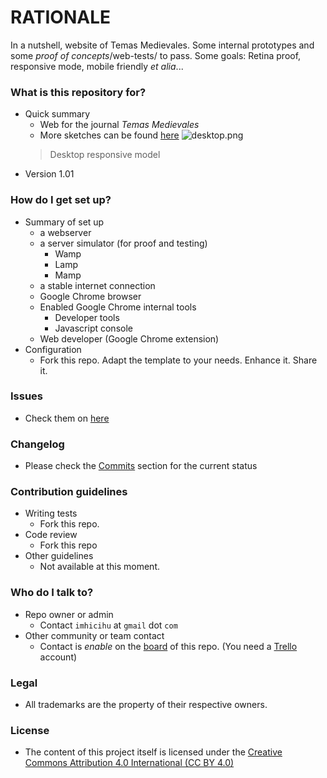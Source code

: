 # RATIONALE #

In a nutshell, website of Temas Medievales. Some internal prototypes and some _proof of concepts_/web-tests/ to pass. Some goals: Retina proof, responsive mode, mobile friendly _et alia_...

### What is this repository for? ###

* Quick summary
    - Web for the journal _Temas Medievales_
    - More sketches can be found [here](https://bitbucket.org/imhicihu/temas-medievales-project/issues/5/rough-workflow-bocetos-p-gina-web>)
    ![desktop.png](https://bitbucket.org/repo/R9y9j6K/images/3731280796-desktop.png)
    > Desktop responsive model
* Version 1.01

### How do I get set up? ###

* Summary of set up
    - a webserver
	- a server simulator (for proof and testing)
         + Wamp
         + Lamp
         + Mamp
	- a stable internet connection
	- Google Chrome browser
	- Enabled Google Chrome internal tools
	     - Developer tools
		 - Javascript console
	- Web developer (Google Chrome extension)
* Configuration
    - Fork this repo. Adapt the template to your needs. Enhance it. Share it.

### Issues ###

* Check them on [here](https://bitbucket.org/imhicihu/temas-medievales-project/issues)

### Changelog ###

* Please check the [Commits](https://bitbucket.org/imhicihu/temas-medievales-project/commits/) section for the current status

### Contribution guidelines ###

* Writing tests
    - Fork this repo. 
* Code review
    - Fork this repo
* Other guidelines
    - Not available at this moment.

### Who do I talk to? ###

* Repo owner or admin
    - Contact `imhicihu` at `gmail` dot `com`
* Other community or team contact
    - Contact is _enable_ on the [board](https://bitbucket.org/imhicihu/XXXXXXXXXXXX/addon/trello/trello-board) of this repo. (You need a [Trello](https://trello.com/) account)


### Legal ###

* All trademarks are the property of their respective owners.

### License ###

* The content of this project itself is licensed under the [Creative Commons Attribution 4.0 International (CC BY 4.0)](https://creativecommons.org/licenses/by/4.0/deed.en)